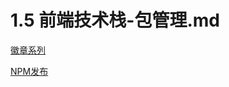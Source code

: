 # 1.5 前端技术栈-包管理.md

[徽章系列](http://www.gdky005.com/categories/shields/)

[NPM发布](https://medium.freecodecamp.org/how-to-make-a-beautiful-tiny-npm-package-and-publish-it-2881d4307f78)
